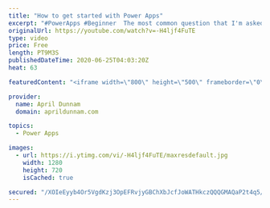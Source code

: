 ```yaml
---
title: "How to get started with Power Apps"
excerpt: "#PowerApps #Beginner  The most common question that I'm asked is \"I'm new to Power Apps, how do I get started?\"  Learning any new technology can be overwhelming.  In this video I list the steps you need to take to start learning Power Apps.  If you are brand new to Power Apps then this is the video to"
originalUrl: https://youtube.com/watch?v=-H4ljf4FuTE
type: video
price: Free
length: PT9M3S
publishedDateTime: 2020-06-25T04:03:20Z
heat: 63

featuredContent: "<iframe width=\"800\" height=\"500\" frameborder=\"0\" src=\"https://www.youtube.com/embed/-H4ljf4FuTE\" allow=\"accelerometer; autoplay; encrypted-media; gyroscope; picture-in-picture\" allowfullscreen></iframe>"

provider:
  name: April Dunnam
  domain: aprildunnam.com

topics:
  - Power Apps

images:
  - url: https://i.ytimg.com/vi/-H4ljf4FuTE/maxresdefault.jpg
    width: 1280
    height: 720
    isCached: true

secured: "/XOIeEyyb4Or5VgdKzj3OpEFRvjyGBChXbJcfJoWATHkczQQQGMAQaP2t4q5/6U6sBBhigGSlw/0MiSeHSieCuJG/7U/HDHigyRP81y4icB+zMFM4q9c5KCiz1Y8uX6+Pdi7IOZViSf0dSW0cA/aMLHPrMTZB0LFYoGcFiWSbrvu0V0g2OzD2CDk1j2YVsYFlcUiwnEKBfqtzTjQo/ZY5dgfGKFeV4lM254XH2rFlpo1XI0oq2SjMdWspq1oGeyD6i0sGIhq7jMqndDu594BIXzSzEg/2icXfT6QKcSYyNCrdukiJJhw3if+nxpPVOu3TwwegxSwEeN6gdjokLyjMgRUYSUe3g/MyH5RgJFQlPs/mBfjBOumBpg4A+GU7KyBPFylfTu7KjCuJbpNTiAC79COA+yaa8IXqx1vzyuusEw=;vBwg6sfTrsLMNgG4Xq+ZKw=="
---
```


